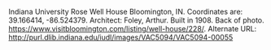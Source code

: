 Indiana University Rose Well House Bloomington, IN. Coordinates are: 39.166414, -86.524379. Architect: Foley, Arthur.  Built in 1908. Back of photo. https://www.visitbloomington.com/listing/well-house/228/. Alternate URL: http://purl.dlib.indiana.edu/iudl/images/VAC5094/VAC5094-00055